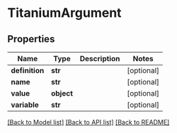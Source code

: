 # TitaniumArgument


## Properties
Name | Type | Description | Notes
------------ | ------------- | ------------- | -------------
**definition** | **str** |  | [optional] 
**name** | **str** |  | [optional] 
**value** | **object** |  | [optional] 
**variable** | **str** |  | [optional] 

[[Back to Model list]](../README.md#documentation-for-models) [[Back to API list]](../README.md#documentation-for-api-endpoints) [[Back to README]](../README.md)


